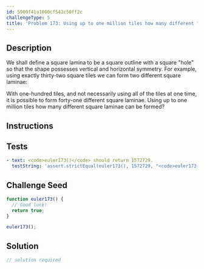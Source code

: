 ```yaml
---
id: 5900f41a1000cf542c50ff2c
challengeType: 5
title: 'Problem 173: Using up to one million tiles how many different "hollow" square laminae can be formed?'
---
```


## Description
<section id='description'>
We shall define a square lamina to be a square outline with a square "hole" so that the shape possesses vertical and horizontal symmetry. For example, using exactly thirty-two square tiles we can form two different square laminae:


With one-hundred tiles, and not necessarily using all of the tiles at one time, it is possible to form forty-one different square laminae.
Using up to one million tiles how many different square laminae can be formed?
</section>

## Instructions
<section id='instructions'>

</section>

## Tests
<section id='tests'>

```yml
- text: <code>euler173()</code> should return 1572729.
  testString: 'assert.strictEqual(euler173(), 1572729, "<code>euler173()</code> should return 1572729.");'

```

</section>

## Challenge Seed
<section id='challengeSeed'>

<div id='js-seed'>

```js
function euler173() {
  // Good luck!
  return true;
}

euler173();
```

</div>



</section>

## Solution
<section id='solution'>

```js
// solution required
```
</section>
